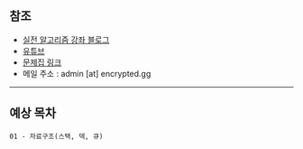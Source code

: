 ## 참조

- [실전 알고리즘 강좌 블로그](https://blog.encrypted.gg/category/%EA%B0%95%EC%A2%8C/%EC%8B%A4%EC%A0%84%20%EC%95%8C%EA%B3%A0%EB%A6%AC%EC%A6%98)
- [유튜브](https://www.youtube.com/c/baaarkingdog)
- [문제집 링크](workbook.md)
- 메일 주소 : admin [at] encrypted.gg

---

##  예상 목차
```
01 - 자료구조(스택, 덱, 큐)
```


 